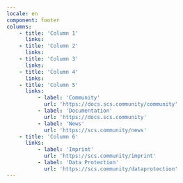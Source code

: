 ```yaml
---
locale: en
component: footer
columns:
    - title: 'Column 1'
      links:
    - title: 'Column 2'
      links:
    - title: 'Column 3'
      links:
    - title: 'Column 4'
      links:
    - title: 'Column 5'
      links:
          - label: 'Community'
            url: 'https://docs.scs.community/community'
          - label: 'Documentation'
            url: 'https://docs.scs.community'
          - label: 'News'
            url: 'https://scs.community/news'
    - title: 'Column 6'
      links:
          - label: 'Imprint'
            url: 'https://scs.community/imprint'
          - label: 'Data Protection'
            url: 'https://scs.community/dataprotection'
---
```

